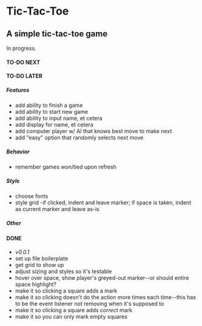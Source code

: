# Tic-Tac-Toe
## A simple tic-tac-toe game
In progress.

#### TO-DO NEXT
#### TO-DO LATER
##### Features
- add ability to finish a game
- add ability to start new game
- add ability to input name, et cetera
- add display for name, et cetera
- add computer player w/ AI that knows best move to make next
- add "easy" option that randomly selects next move
##### Behavior
- remember games won/tied upon refresh
##### Style
- choose fonts
- style grid
-if clicked, indent and leave marker; if space is taken, indent as current marker and leave as-is
##### Other

#### DONE
- *v0.0.1*
- set up file boilerplate
- get grid to show up
- adjust sizing and styles so it's testable
- hover over space, show player's greyed-out marker--or should entire space highlight?
- make it so clicking a square adds a mark
- make it so clicking doesn't do the action more times each time--this has to be the event listener not removing when it's supposed to
- make it so clicking a square adds *correct* mark
- make it so you can only mark empty squares

